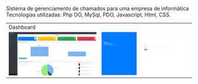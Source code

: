 Sistema de gerenciamento de chamados para uma empresa de informática 
Tecnologias utilizadas: Php OO, MySql, PDO, Javascript, Html, CSS.


<table>
  <tr>
    <td colspan="2">Dashboard</td>
  </tr>
  <tr>
    <td><img src="./readme/dashboard.png" width=400 /></td><td><img src="./readme/login.png" width=400 /></td>
  </tr>
</table>
